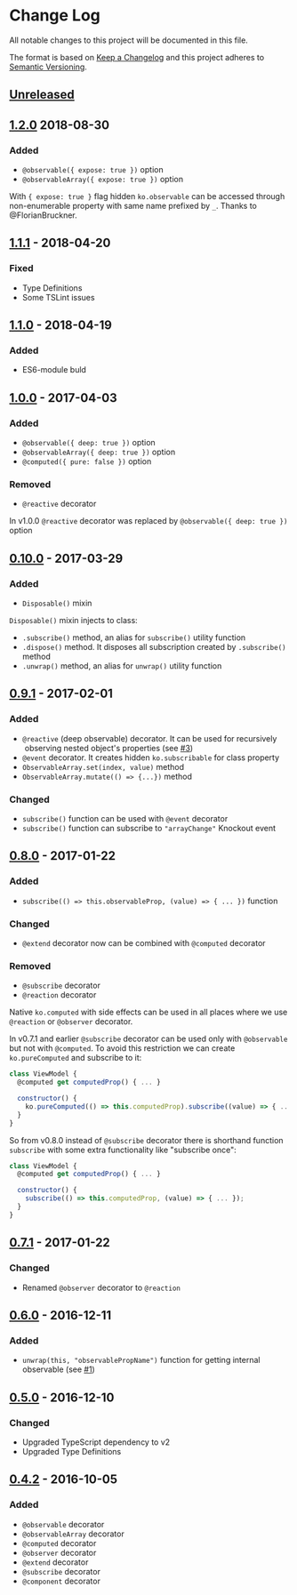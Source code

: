# Change Log
All notable changes to this project will be documented in this file.

The format is based on [Keep a Changelog](http://keepachangelog.com/)
and this project adheres to [Semantic Versioning](http://semver.org/).

## [Unreleased]

## [1.2.0] 2018-08-30
### Added
 - `@observable({ expose: true })` option
 - `@observableArray({ expose: true })` option

With `{ expose: true }` flag hidden `ko.observable` can be accessed through
non-enumerable property with same name prefixed by `_`.
Thanks to @FlorianBruckner.

## [1.1.1] - 2018-04-20
### Fixed
 - Type Definitions
 - Some TSLint issues

## [1.1.0] - 2018-04-19
### Added
 - ES6-module buld

## [1.0.0] - 2017-04-03
### Added
- `@observable({ deep: true })` option
- `@observableArray({ deep: true })` option
- `@computed({ pure: false })` option

### Removed
- `@reactive` decorator

In v1.0.0 `@reactive` decorator was replaced by `@observable({ deep: true })` option

## [0.10.0] - 2017-03-29
### Added
- `Disposable()` mixin

`Disposable()` mixin injects to class:
- `.subscribe()` method, an alias for `subscribe()` utility function
- `.dispose()` method. It disposes all subscription created by `.subscribe()` method
- `.unwrap()` method, an alias for `unwrap()` utility function

## [0.9.1] - 2017-02-01
### Added
- `@reactive` (deep observable) decorator. It can be used for recursively
  observing nested object's properties (see [#3](//github.com/gnaeus/knockout-decorators/issues/3))
- `@event` decorator. It creates hidden `ko.subscribable` for class property
- `ObservableArray.set(index, value)` method
- `ObservableArray.mutate(() => {...})` method

### Changed
- `subscribe()` function can be used with `@event` decorator
- `subscribe()` function can subscribe to `"arrayChange"` Knockout event

## [0.8.0] - 2017-01-22
### Added
- `subscribe(() => this.observableProp, (value) => { ... })` function

### Changed
- `@extend` decorator now can be combined with `@computed` decorator

### Removed
- `@subscribe` decorator
- `@reaction` decorator

Native `ko.computed` with side effects can be used in all places where we use
`@reaction` or `@observer` decorator.

In v0.7.1 and earlier `@subscribe` decorator can be used only with `@observable` 
but not with `@computed`. To avoid this restriction we can create `ko.pureComputed`
and subscribe to it:
```js
class ViewModel {
  @computed get computedProp() { ... }

  constructor() {
    ko.pureComputed(() => this.computedProp).subscribe((value) => { ... });
  }
}
```

So from v0.8.0 instead of `@subscribe` decorator there is shorthand function `subscribe`
with some extra functionality like "subscribe once":
```js
class ViewModel {
  @computed get computedProp() { ... }

  constructor() {
    subscribe(() => this.computedProp, (value) => { ... });
  }
}
```

## [0.7.1] - 2017-01-22
### Changed
- Renamed `@observer` decorator to `@reaction`

## [0.6.0] - 2016-12-11
### Added
- `unwrap(this, "observablePropName")` function for getting internal observable (see [#1](//github.com/gnaeus/knockout-decorators/issues/1))

## [0.5.0] - 2016-12-10
### Changed
- Upgraded TypeScript dependency to v2
- Upgraded Type Definitions

## [0.4.2] - 2016-10-05
### Added
- `@observable` decorator
- `@observableArray` decorator
- `@computed` decorator
- `@observer` decorator
- `@extend` decorator
- `@subscribe` decorator
- `@component` decorator

[Unreleased]: https://github.com/gnaeus/knockout-decorators/compare/1.2.0...HEAD
[1.2.0]: https://github.com/gnaeus/knockout-decorators/compare/1.1.1...1.2.0
[1.1.1]: https://github.com/gnaeus/knockout-decorators/compare/1.1.0...1.1.1
[1.1.0]: https://github.com/gnaeus/knockout-decorators/compare/1.0.0...1.1.0
[1.0.0]: https://github.com/gnaeus/knockout-decorators/compare/0.10.0...1.0.0
[0.10.0]: https://github.com/gnaeus/knockout-decorators/compare/0.9.1...0.10.0
[0.9.1]: https://github.com/gnaeus/knockout-decorators/compare/0.8.0...0.9.1
[0.8.0]: https://github.com/gnaeus/knockout-decorators/compare/0.7.1...0.8.0
[0.7.1]: https://github.com/gnaeus/knockout-decorators/compare/0.6.0...0.7.1
[0.6.0]: https://github.com/gnaeus/knockout-decorators/compare/0.5.0...0.6.0
[0.5.0]: https://github.com/gnaeus/knockout-decorators/compare/0.4.2...0.5.0
[0.4.2]: https://github.com/gnaeus/knockout-decorators/tree/0.4.2

